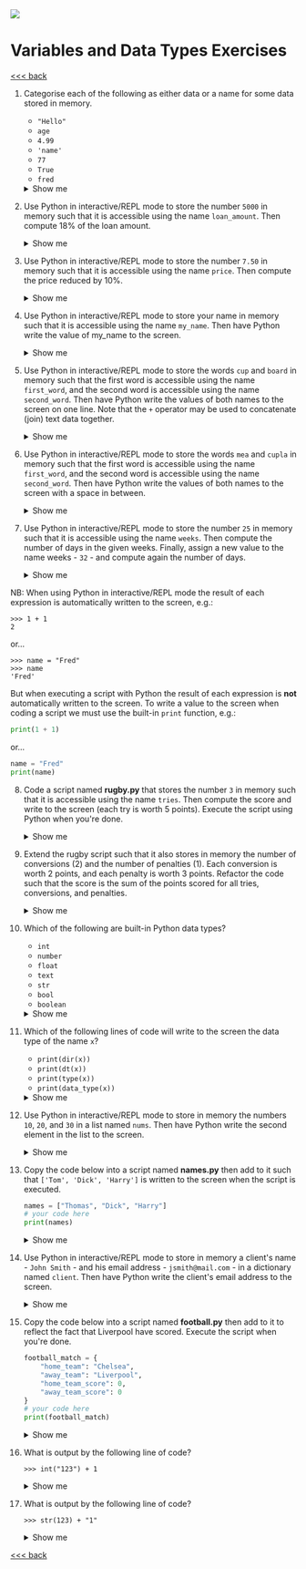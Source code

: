 <img src="https://github.com/stayahead-training/shared/blob/master/stayahead.png" />

# Variables and Data Types Exercises

[<<< back](README.md)

1. Categorise each of the following as either data or a name for some data stored in memory.

    - `"Hello"`
    - `age`
    - `4.99`
    - `'name'`
    - `77`
    - `True`
    - `fred`

    <details>
    <summary>Show me</summary>
    
    - `"Hello"`: data; surrounded by quotes
    - `age`: name; no quotes; does not begin with a digit; is not a keyword
    - `4.99`: data; starts with a digit
    - `'name'`: data; surrounded by quotes
    - `77`: data; starts with a digit
    - `True`: data; is a keyword
    - `fred`: name; no quotes; does not begin with a digit; is not a keyword
</details>

2. Use Python in interactive/REPL mode to store the number `5000` in memory such that it is accessible using the name `loan_amount`. Then compute 18% of the loan amount.<details>
    <summary>Show me</summary>

    ```
    $ python
    >>> loan_amount = 5000
    >>> loan_amount * 0.18
    900.0
    >>> exit()
    ```
</details>

3. Use Python in interactive/REPL mode to store the number `7.50` in memory such that it is accessible using the name `price`. Then compute the price reduced by 10%.<details>
    <summary>Show me</summary>

    ```
    $ python
    >>> price = 7.50
    >>> price - price * 0.1
    6.75
    >>> exit()
    ```
</details>

4. Use Python in interactive/REPL mode to store your name in memory such that it is accessible using the name `my_name`. Then have Python write the value of my_name to the screen.<details>
    <summary>Show me</summary>

    ```
    $ python
    >>> my_name = "Stuart"
    >>> my_name
    'Stuart'
    >>> exit()
    ```
</details>

5. Use Python in interactive/REPL mode to store the words `cup` and `board` in memory such that the first word is accessible using the name `first_word`, and the second word is accessible using the name `second_word`. Then have Python write the values of both names to the screen on one line. Note that the `+` operator may be used to concatenate (join) text data together.<details>
    <summary>Show me</summary>

    ```
    $ python
    >>> first_word = "cup"
    >>> second_word = "board"
    >>> first_word + second_word
    'cupboard'
    >>> exit()
    ```
</details>

6. Use Python in interactive/REPL mode to store the words `mea` and `cupla` in memory such that the first word is accessible using the name `first_word`, and the second word is accessible using the name `second_word`. Then have Python write the values of both names to the screen with a space in between.<details>
    <summary>Show me</summary>

    ```
    $ python
    >>> first_word = "mea"
    >>> second_word = "culpa"
    >>> first_word + " " + second_word
    'mea cupla'
    >>> exit()
    ```
</details>

7. Use Python in interactive/REPL mode to store the number `25` in memory such that it is accessible using the name `weeks`. Then compute the number of days in the given weeks. Finally, assign a new value to the name weeks - `32` - and compute again the number of days.<details>
    <summary>Show me</summary>

    ```
    $ python
    >>> weeks = 25
    >>> weeks * 7
    175
    >>> weeks = 32
    >>> weeks * 7
    224
    >>> exit()
    ```
</details>

NB: When using Python in interactive/REPL mode the result of each expression is automatically written to the screen, e.g.:

```
>>> 1 + 1
2
```

or...

```
>>> name = "Fred"
>>> name
'Fred'
```

But when executing a script with Python the result of each expression is **not** automatically written to the screen. To write a value to the screen when coding a script we must use the built-in `print` function, e.g.:

```python
print(1 + 1)
```

or...

```python
name = "Fred"
print(name)
```

8. Code a script named <b>rugby.py</b> that stores the number `3` in memory such that it is accessible using the name `tries`. Then compute the score and write to the screen (each try is worth 5 points). Execute the script using Python when you're done.<details>
    <summary>Show me</summary>

    File contents:

    ```python
    tries = 3
    print(tries * 5)
    ```

    Commands:
    ```
    $ python rugby.py
    15
    ```
</details>

9. Extend the rugby script such that it also stores in memory the number of conversions (2) and the number of penalties (1). Each conversion is worth 2 points, and each penalty is worth 3 points. Refactor the code such that the score is the sum of the points scored for all tries, conversions, and penalties.<details>
    <summary>Show me</summary>

    File contents:

    ```python
    tries = 3
    conversions = 2
    penalties = 1
    print(tries * 5 + conversions * 2 + penalties * 3)
    ```

    Commands:

    ```
    $ python3 rugby.py
    22
    ```
</details>

10. Which of the following are built-in Python data types?

    - `int`
    - `number`
    - `float`
    - `text`
    - `str`
    - `bool`
    - `boolean`

    <details>
    <summary>Show me</summary>
    
    - `int`
    - `float`
    - `str`
    - `bool`
</details>

11. Which of the following lines of code will write to the screen the data type of the name `x`?

    - `print(dir(x))`
    - `print(dt(x))`
    - `print(type(x))`
    - `print(data_type(x))`

    <details>
    <summary>Show me</summary>

    - `print(type(x))`
</details>

12. Use Python in interactive/REPL mode to store in memory the numbers `10`, `20`, and `30` in a list named `nums`. Then have Python write the second element in the list to the screen.<details>
    <summary>Show me</summary>

    ```
    $ python
    >>> nums = [10, 20, 30]
    >>> nums[1]
    20
    >>> exit()
    ```
</details>

13. Copy the code below into a script named <b>names.py</b> then add to it such that `['Tom', 'Dick', 'Harry']` is written to the screen when the script is executed.

    ```python
    names = ["Thomas", "Dick", "Harry"]
    # your code here
    print(names)
    ``` 
    
    <details>
    <summary>Show me</summary>

    File contents:

    ```python
    names = ["Thomas", "Dick", "Harry"]
    names[0] = "Tom"
    print(names)
    ```

    Commands:

    ```
    $ python names.py
    ['Tom', 'Dick', 'Harry']
    ```
</details>

14. Use Python in interactive/REPL mode to store in memory a client's name - `John Smith` - and his email address - `jsmith@mail.com` - in a dictionary named `client`. Then have Python write the client's email address to the screen.<details>
    <summary>Show me</summary>

    ```
    $ python
    >>> client = {"name": "John Smith", "email": "jsmith@mail.com"}
    >>> client["email"]
    'jsmith@mail.com'
    >>> exit()
    ```
</details>

15. Copy the code below into a script named <b>football.py</b> then add to it to reflect the fact that Liverpool have scored. Execute the script when you're done.

    ```python
    football_match = {
        "home_team": "Chelsea",
        "away_team": "Liverpool",
        "home_team_score": 0,
        "away_team_score": 0
    }
    # your code here
    print(football_match)
    ```

    <details>
    <summary>Show me</summary>

    File contents:

    ```python
    football_match = {
        "home_team": "Chelsea",
        "away_team": "Liverpool",
        "home_team_score": 0,
        "away_team_score": 0
    }
    football_match["away_team_score"] = 1
    print(football_match)
    ```

    Commands:

    ```
    $ python football_match.py
    {'home_team': 'Chelsea', 'away_team': 'Liverpool', 'home_team_score': 0, 'away_team_score': 1}
    ```
</details>

16. What is output by the following line of code?

    ```
    >>> int("123") + 1
    ```

    <details>
    <summary>Show me</summary>

    ```
    124
    ```
</details>

17. What is output by the following line of code?

    ```
    >>> str(123) + "1"
    ```

    <details>
    <summary>Show me</summary>

    ```
    '1231'
    ```
</details>

[<<< back](README.md)